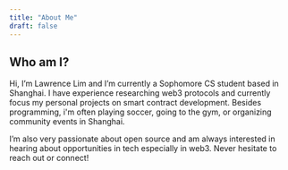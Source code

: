 ```yaml
---
title: "About Me"
draft: false
---
```

## Who am I?

Hi, I’m Lawrence Lim and I’m currently a Sophomore CS student based in Shanghai. I have experience researching web3 protocols and currently focus my personal projects on smart contract development.
Besides programming, i'm often playing soccer, going to the gym, or organizing community events in Shanghai.

I’m also very passionate about open source and am always interested in hearing about opportunities in tech especially in web3. Never hesitate to reach out or connect!
